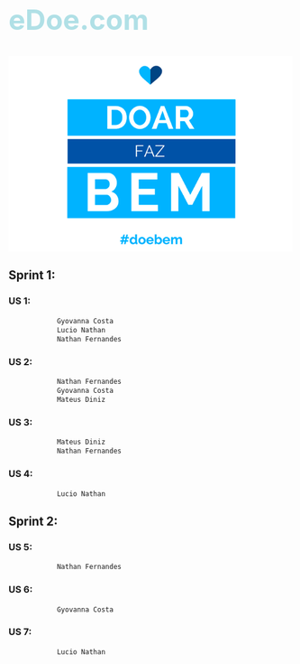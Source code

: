 

<h1 style="color:powderblue; font-size: 50px">  eDoe.com </h1>

<center><img src="doar.png" alt="doacao" align="center" style="margin:auto;display:block"></img></center>

## 		Sprint 1:
###			US 1:
				Gyovanna Costa
				Lucio Nathan
				Nathan Fernandes
				
###			US 2:
				Nathan Fernandes
				Gyovanna Costa
				Mateus Diniz

###			US 3:
				Mateus Diniz
				Nathan Fernandes
###			US 4:
				Lucio Nathan
				
##		Sprint 2:

###			US 5:
				Nathan Fernandes
###			US 6:
				Gyovanna Costa
				
###			US 7:
				Lucio Nathan
